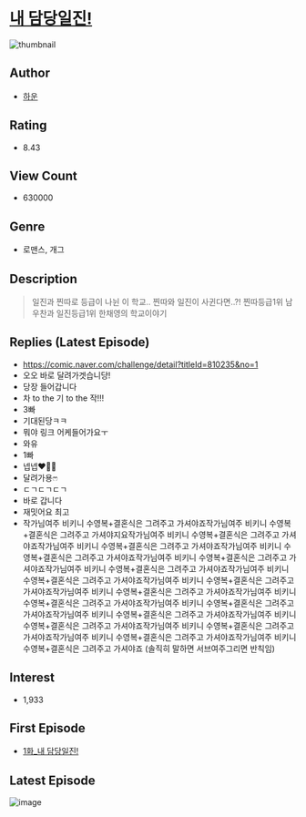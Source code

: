 # [내 담당일진!](https://comic.naver.com/bestChallenge/list?titleId=792936)
![thumbnail](https://image-comic.pstatic.net/user_contents_data/challenge_comic/2023/03/02/354794/upload_7005737568653750882_480x623.jpeg)

## Author
- [하운](https://comic.naver.com/artistTitle?id=354794)

## Rating
- 8.43

## View Count
- 630000

## Genre
- 로맨스, 개그

## Description
> 일진과 찐따로 등급이 나뉜 이 학교.. 찐따와 일진이 사귄다면..?! 찐따등급1위 남우찬과 일진등급1위 한채영의 학교이야기

## Replies (Latest Episode)
- https://comic.naver.com/challenge/detail?titleId=810235&no=1
- 오오 바로 달려가겟습니당!
- 당장 들어갑니다
- 차 to the 기 to the 작!!!
- 3빠
- 기대된당ㅋㅋ
- 뭐야 링크 어케들어가요ㅜ
- 와유
- 1빠
- 넵넵❤️👊🏻
- 달려가용ෆ
- ㄷㄱㄷㄱㄷㄱ
- 바로 갑니다
- 재밋어요 최고
- 작가님여주 비키니 수영복+결혼식은 그려주고 가셔야죠작가님여주 비키니 수영복+결혼식은 그려주고 가셔야지요작가님여주 비키니 수영복+결혼식은 그려주고 가셔야죠작가님여주 비키니 수영복+결혼식은 그려주고 가셔야죠작가님여주 비키니 수영복+결혼식은 그려주고 가셔야죠작가님여주 비키니 수영복+결혼식은 그려주고 가셔야죠작가님여주 비키니 수영복+결혼식은 그려주고 가셔야죠작가님여주 비키니 수영복+결혼식은 그려주고 가셔야죠작가님여주 비키니 수영복+결혼식은 그려주고 가셔야죠작가님여주 비키니 수영복+결혼식은 그려주고 가셔야죠작가님여주 비키니 수영복+결혼식은 그려주고 가셔야죠작가님여주 비키니 수영복+결혼식은 그려주고 가셔야죠작가님여주 비키니 수영복+결혼식은 그려주고 가셔야죠작가님여주 비키니 수영복+결혼식은 그려주고 가셔야죠작가님여주 비키니 수영복+결혼식은 그려주고 가셔야죠작가님여주 비키니 수영복+결혼식은 그려주고 가셔야죠작가님여주 비키니 수영복+결혼식은 그려주고 가셔야죠 (솔직히 말하면 서브여주그리면 반칙임)

## Interest
- 1,933

## First Episode
- [1화_내 담당일진!](https://comic.naver.com/bestChallenge/detail?titleId=792936&no=1)

## Latest Episode
![image](https://image-comic.pstatic.net/user_contents_data/challenge_comic/2023/05/23/354794/upload_3846464645434401842.jpeg)
